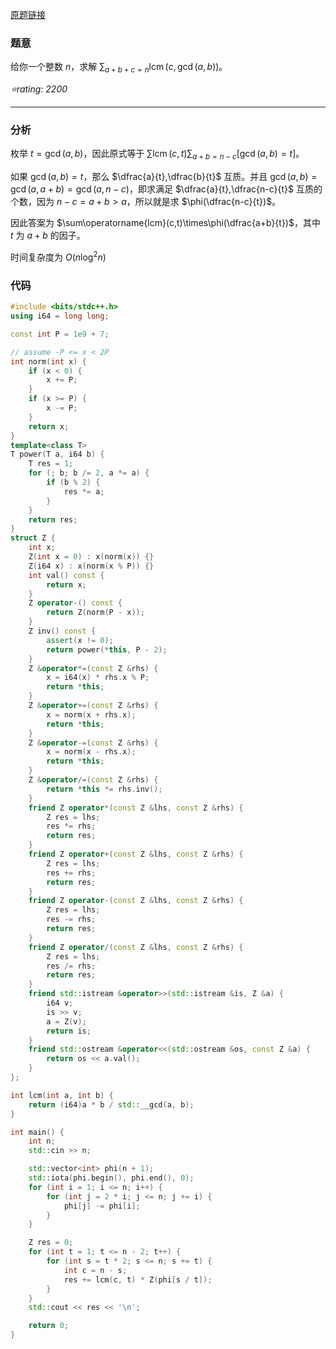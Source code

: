 [原题链接](https://codeforces.com/contest/1717/problem/E)

### 题意
给你一个整数 $n$，求解 $\sum_{a+b+c=n}\operatorname{lcm}(c,\gcd(a,b))$。

*⭐rating: 2200*

---

### 分析
枚举 $t=\gcd(a,b)$，因此原式等于 $\sum\operatorname{lcm}(c,t)\sum_{a+b=n-c}[\gcd(a,b)=t]$。

如果 $\gcd(a,b)=t$，那么 $\dfrac{a}{t},\dfrac{b}{t}$ 互质。并且 $\gcd(a,b)=\gcd(a,a+b)=\gcd(a,n-c)$，即求满足 $\dfrac{a}{t},\dfrac{n-c}{t}$ 互质的个数，因为 $n-c=a+b>a$，所以就是求 $\phi(\dfrac{n-c}{t})$。

因此答案为 $\sum\operatorname{lcm}(c,t)\times\phi(\dfrac{a+b}{t})$，其中 $t$ 为 $a+b$ 的因子。

时间复杂度为 $O(n\log^{2}n)$

### 代码
```cpp
#include <bits/stdc++.h>
using i64 = long long;

const int P = 1e9 + 7;

// assume -P <= x < 2P
int norm(int x) {
	if (x < 0) {
		x += P;
	}
	if (x >= P) {
		x -= P;
	}
	return x;
}
template<class T>
T power(T a, i64 b) {
	T res = 1;
	for (; b; b /= 2, a *= a) {
		if (b % 2) {
			res *= a;
		}
	}
	return res;
}
struct Z {
	int x;
	Z(int x = 0) : x(norm(x)) {}
	Z(i64 x) : x(norm(x % P)) {}
	int val() const {
		return x;
	}
	Z operator-() const {
		return Z(norm(P - x));
	}
	Z inv() const {
		assert(x != 0);
		return power(*this, P - 2);
	}
	Z &operator*=(const Z &rhs) {
		x = i64(x) * rhs.x % P;
		return *this;
	}
	Z &operator+=(const Z &rhs) {
		x = norm(x + rhs.x);
		return *this;
	}
	Z &operator-=(const Z &rhs) {
		x = norm(x - rhs.x);
		return *this;
	}
	Z &operator/=(const Z &rhs) {
		return *this *= rhs.inv();
	}
	friend Z operator*(const Z &lhs, const Z &rhs) {
		Z res = lhs;
		res *= rhs;
		return res;
	}
	friend Z operator+(const Z &lhs, const Z &rhs) {
		Z res = lhs;
		res += rhs;
		return res;
	}
	friend Z operator-(const Z &lhs, const Z &rhs) {
		Z res = lhs;
		res -= rhs;
		return res;
	}
	friend Z operator/(const Z &lhs, const Z &rhs) {
		Z res = lhs;
		res /= rhs;
		return res;
	}
	friend std::istream &operator>>(std::istream &is, Z &a) {
		i64 v;
		is >> v;
		a = Z(v);
		return is;
	}
	friend std::ostream &operator<<(std::ostream &os, const Z &a) {
		return os << a.val();
	}
};

int lcm(int a, int b) {
	return (i64)a * b / std::__gcd(a, b);
}

int main() {
	int n;
	std::cin >> n;

	std::vector<int> phi(n + 1);
	std::iota(phi.begin(), phi.end(), 0);
	for (int i = 1; i <= n; i++) {
		for (int j = 2 * i; j <= n; j += i) {
			phi[j] -= phi[i];
		}
	}

	Z res = 0;
	for (int t = 1; t <= n - 2; t++) {
		for (int s = t * 2; s <= n; s += t) {
			int c = n - s;
			res += lcm(c, t) * Z(phi[s / t]);
		}
	}
	std::cout << res << '\n';

	return 0;
}
```
